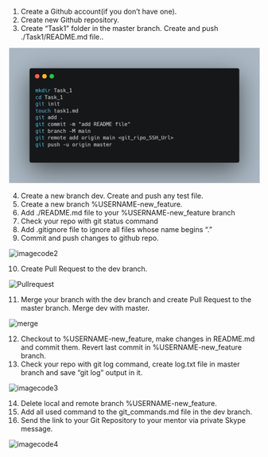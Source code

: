﻿1. Create a Github account(if you don’t have one).
2. Create new Github repository.
3. Create “Task1” folder in the master branch. Create and push ./Task1/README.md file..

![imagecode1](https://github.com/oli2trip/example/blob/main/carbon1.png)

4. Create a new branch dev. Create and push any test file.
5. Create a new branch %USERNAME-new\_feature.
6. Add ./README.md file to your %USERNAME-new\_feature branch
7. Check your repo with git status command
8. Add .gitignore file to ignore all files whose name begins “.”
9. Commit and push changes to github repo.

![imagecode2]()

10. Create Pull Request to the dev branch.

![Pullrequest]()

11. Merge your branch with the dev branch and create Pull Request to the master branch. Merge dev with master.


![merge]()

12. Checkout to %USERNAME-new_feature, make changes in README.md and commit them. Revert last commit in %USERNAME-new_feature branch.
13. Check your repo with git log command, create log.txt file in master branch and save “git log” output in it.

![imagecode3]()

14. Delete local and remote branch %USERNAME-new_feature.
15. Add all used command to the git_commands.md file in the dev branch.
16. Send the link to your Git Repository to your mentor via private Skype message.

![imagecode4]()


[def]: oli